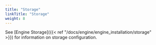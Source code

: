 ```yaml
---
title: "Storage"
linkTitle: "Storage"
weight: 8
---
```


See [Engine Storage]({{< ref "/docs/engine/engine_installation/storage" >}}) for information on storage configuration.